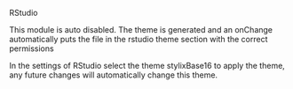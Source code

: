  RStudio

This module is auto disabled. The theme is generated and an onChange automatically puts the file in the rstudio theme section with the correct permissions

In the settings of RStudio select the theme stylixBase16 to apply the theme, any future changes will automatically change this theme.
